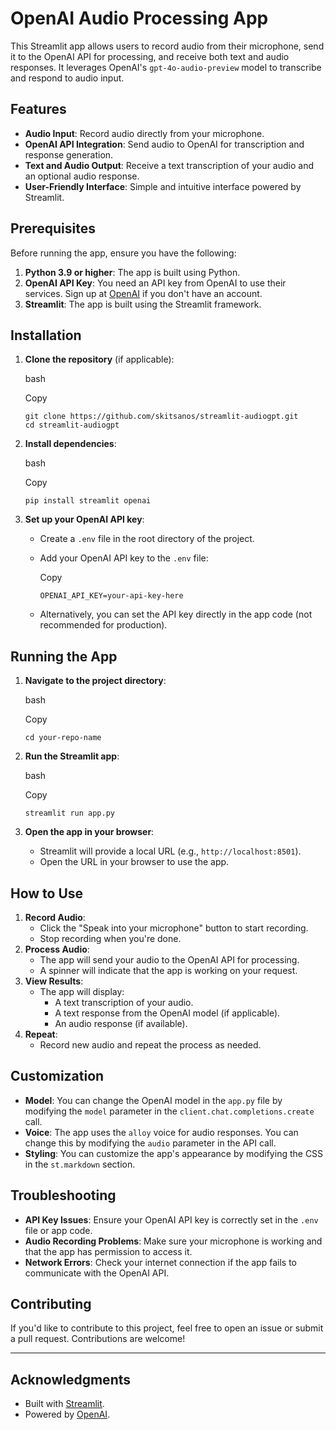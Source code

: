 # OpenAI Audio Processing App

This Streamlit app allows users to record audio from their microphone, send it to the OpenAI API for processing, and receive both text and audio responses. It leverages OpenAI's `gpt-4o-audio-preview` model to transcribe and respond to audio input.

## Features

- **Audio Input**: Record audio directly from your microphone.
- **OpenAI API Integration**: Send audio to OpenAI for transcription and response generation.
- **Text and Audio Output**: Receive a text transcription of your audio and an optional audio response.
- **User-Friendly Interface**: Simple and intuitive interface powered by Streamlit.

## Prerequisites

Before running the app, ensure you have the following:

1. **Python 3.9 or higher**: The app is built using Python.
2. **OpenAI API Key**: You need an API key from OpenAI to use their services. Sign up at [OpenAI](https://platform.openai.com/signup) if you don't have an account.
3. **Streamlit**: The app is built using the Streamlit framework.

## Installation

1. **Clone the repository** (if applicable):

   bash

   Copy

   ```
   git clone https://github.com/skitsanos/streamlit-audiogpt.git
   cd streamlit-audiogpt
   ```

2. **Install dependencies**:

   bash

   Copy

   ```
   pip install streamlit openai
   ```

3. **Set up your OpenAI API key**:

   - Create a `.env` file in the root directory of the project.

   - Add your OpenAI API key to the `.env` file:

     Copy

     ```
     OPENAI_API_KEY=your-api-key-here
     ```

   - Alternatively, you can set the API key directly in the app code (not recommended for production).

## Running the App

1. **Navigate to the project directory**:

   bash

   Copy

   ```
   cd your-repo-name
   ```

2. **Run the Streamlit app**:

   bash

   Copy

   ```
   streamlit run app.py
   ```

3. **Open the app in your browser**:

   - Streamlit will provide a local URL (e.g., `http://localhost:8501`).
   - Open the URL in your browser to use the app.

## How to Use

1. **Record Audio**:
   - Click the "Speak into your microphone" button to start recording.
   - Stop recording when you're done.
2. **Process Audio**:
   - The app will send your audio to the OpenAI API for processing.
   - A spinner will indicate that the app is working on your request.
3. **View Results**:
   - The app will display:
     - A text transcription of your audio.
     - A text response from the OpenAI model (if applicable).
     - An audio response (if available).
4. **Repeat**:
   - Record new audio and repeat the process as needed.

## Customization

- **Model**: You can change the OpenAI model in the `app.py` file by modifying the `model` parameter in the `client.chat.completions.create` call.
- **Voice**: The app uses the `alloy` voice for audio responses. You can change this by modifying the `audio` parameter in the API call.
- **Styling**: You can customize the app's appearance by modifying the CSS in the `st.markdown` section.

## Troubleshooting

- **API Key Issues**: Ensure your OpenAI API key is correctly set in the `.env` file or app code.
- **Audio Recording Problems**: Make sure your microphone is working and that the app has permission to access it.
- **Network Errors**: Check your internet connection if the app fails to communicate with the OpenAI API.

## Contributing

If you'd like to contribute to this project, feel free to open an issue or submit a pull request. Contributions are welcome!

------

## Acknowledgments

- Built with [Streamlit](https://streamlit.io/).
- Powered by [OpenAI](https://openai.com/).